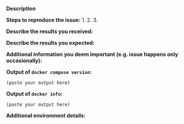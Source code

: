 <!--
If you are reporting a new issue, make sure that we do not have any duplicates
already open. You can ensure this by searching the issue list for this
repository. If there is a duplicate, please close your issue and add a comment
to the existing issue instead.

If you suspect your issue is a bug, please edit your issue description to
include the BUG REPORT INFORMATION shown below. If you fail to provide this
information within 7 days, we cannot debug your issue and will close it. We
will, however, reopen it if you later provide the information.

For more information about reporting issues, see
https://github.com/docker/compose-cli/blob/master/CONTRIBUTING.md#reporting-other-issues

---------------------------------------------------
GENERAL SUPPORT INFORMATION
---------------------------------------------------

The GitHub issue tracker is for bug reports and feature requests.
General support can be found at the following locations:

- Docker Support Forums - https://forums.docker.com
- Docker Community Slack - https://dockr.ly/community
- Post a question on StackOverflow, using the Docker tag

---------------------------------------------------
BUG REPORT INFORMATION
---------------------------------------------------
Use the commands below to provide key information from your environment:
You do NOT have to include this information if this is a FEATURE REQUEST
-->

**Description**

<!--
Briefly describe the problem you are having in a few paragraphs.
-->

**Steps to reproduce the issue:**
1.
2.
3.

**Describe the results you received:**


**Describe the results you expected:**


**Additional information you deem important (e.g. issue happens only occasionally):**

**Output of `docker compose version`:**

```
(paste your output here)
```

**Output of `docker info`:**

```
(paste your output here)
```

**Additional environment details:**

